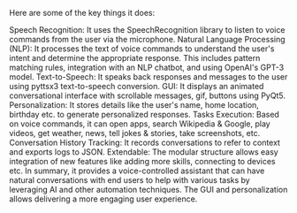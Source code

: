 Here are some of the key things it does:

Speech Recognition: It uses the SpeechRecognition library to listen to voice commands from the user via the microphone.
Natural Language Processing (NLP): It processes the text of voice commands to understand the user's intent and determine the appropriate response. This includes pattern matching rules, integration with an NLP chatbot, and using OpenAI's GPT-3 model.
Text-to-Speech: It speaks back responses and messages to the user using pyttsx3 text-to-speech conversion.
GUI: It displays an animated conversational interface with scrollable messages, gif, buttons using PyQt5.
Personalization: It stores details like the user's name, home location, birthday etc. to generate personalized responses.
Tasks Execution: Based on voice commands, it can open apps, search Wikipedia & Google, play videos, get weather, news, tell jokes & stories, take screenshots, etc.
Conversation History Tracking: It records conversations to refer to context and exports logs to JSON.
Extendable: The modular structure allows easy integration of new features like adding more skills, connecting to devices etc.
In summary, it provides a voice-controlled assistant that can have natural conversations with end users to help with various tasks by leveraging AI and other automation techniques. The GUI and personalization allows delivering a more engaging user experience.



